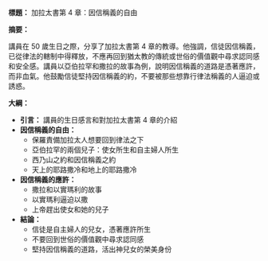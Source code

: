 **標題：** 加拉太書第 4 章：因信稱義的自由

**摘要：**

講員在 50 歲生日之際，分享了加拉太書第 4 章的教導。他強調，信徒因信稱義，已從律法的轄制中得釋放，不應再回到猶太教的傳統或世俗的價值觀中尋求認同感和安全感。講員以亞伯拉罕和撒拉的故事為例，說明因信稱義的道路是憑著應許，而非血氣。他鼓勵信徒堅持因信稱義的約，不要被那些想靠行律法稱義的人逼迫或誘惑。

**大綱：**

* **引言：** 講員的生日感言和對加拉太書第 4 章的介紹
* **因信稱義的自由：**
    * 保羅責備加拉太人想要回到律法之下
    * 亞伯拉罕的兩個兒子：使女所生和自主婦人所生
    * 西乃山之約和因信稱義之約
    * 天上的耶路撒冷和地上的耶路撒冷
* **因信稱義的應許：**
    * 撒拉和以實瑪利的故事
    * 以實瑪利逼迫以撒
    * 上帝趕出使女和她的兒子
* **結論：**
    * 信徒是自主婦人的兒女，憑著應許所生
    * 不要回到世俗的價值觀中尋求認同感
    * 堅持因信稱義的道路，活出神兒女的榮美身份